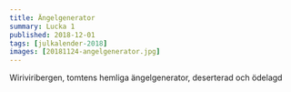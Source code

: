 ```yaml
---
title: Ängelgenerator
summary: Lucka 1
published: 2018-12-01
tags: [julkalender-2018]
images: [20181124-angelgenerator.jpg]
---
```


Wiriviribergen, tomtens hemliga ängelgenerator, deserterad och ödelagd
